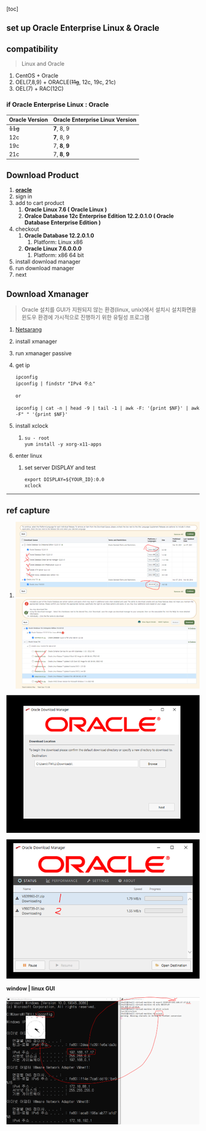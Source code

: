 [toc]

## set up Oracle Enterprise Linux & Oracle



## compatibility

> Linux and Oracle

1) CentOS + Oracle
2) OEL(7,8,9) + ORACLE(~~11g~~, 12c, 19c, 21c)
3) OEL(7) + RAC(12C)

### if Oracle Enterprise Linux : Oracle

| Oracle Version | Oracle Enterprise Linux Version |
| -------------- | ------------------------------- |
| ~~11g~~        | **7**, 8, 9                     |
| 12c            | **7**, 8, 9                     |
| 19c            | 7, **8**, **9**                 |
| 21c            | 7, **8**, **9**                 |

## Download Product

1. **[oracle](edelivery.oracle.com)**
2. sign in
3. add to cart product
   1. **Oracle Linux 7.6 ( Oracle Linux )**
   2. **Oralce Database 12c Enterprise Edition 12.2.0.1.0 ( Oracle Database Enterprise Edition )**
4. checkout
   1. **Oracle Database 12.2.0.1.0**
      1. Platform: Linux x86
   2. **Oracle Linux 7.6.0.0.0**
      1. Platform: x86 64 bit
5. install download manager
6. run download manager
7. next

## Download Xmanager

> Oracle 설치를 GUI가 지원되지 않는 환경(linux, unix)에서 설치시
> 설치화면을 윈도우 환경에 가시적으로 진행하기 위한 유틸성 프로그램

1. [Netsarang](https://www.netsarang.com/ko/xmanager-download/)

2. install xmanager

3. run xmanager passive

4. get ip
   ```
   ipconfig
   ipconfig | findstr "IPv4 주소"
   
   or
   
   ipconfig | cat -n | head -9 | tail -1 | awk -F: '{print $NF}' | awk -F" " '{print $NF}'
   ```
   
5. install xclock

   1. ```shell
      su - root
      yum install -y xorg-x11-apps
      ```

6. enter linux

   1. set server DISPLAY and test

      ```shell
      export DISPLAY=${YOUR_ID}:0.0
      xclock
      ```

---

## ref capture

1. <img src="./assets/image-20230630143737081.png" alt="image-20230630143737081" style="zoom:200%;" />
   <img src="./assets/image-20230630143837407.png" alt="image-20230630143837407" style="zoom: 200%;" />

![image-20230630143914630](./assets/image-20230630143914630.png)

![image-20230630143946677](./assets/image-20230630143946677.png)

**window | linux GUI**

![image-20230630152315069](./assets/image-20230630152315069.png)